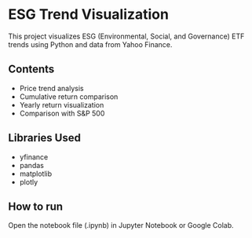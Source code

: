 # ESG Trend Visualization

This project visualizes ESG (Environmental, Social, and Governance) ETF trends using Python and data from Yahoo Finance.

## Contents
- Price trend analysis
- Cumulative return comparison
- Yearly return visualization
- Comparison with S&P 500

## Libraries Used
- yfinance
- pandas
- matplotlib
- plotly

## How to run
Open the notebook file (.ipynb) in Jupyter Notebook or Google Colab.

